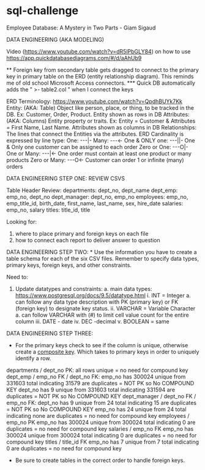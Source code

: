 # sql-challenge
Employee Database: A Mystery in Two Parts - Giam Sigaud

DATA ENGINEERING (AKA MODELING) 

Video (https://www.youtube.com/watch?v=dR5lPbGLY84) on how to use https://app.quickdatabasediagrams.com/#/d/aAhUb9

** Foreign key from secondary table gets dragged to connect to the primary key in primary table on the ERD (entity relationship diagram). This reminds me of old school Microsoft Access connectors.
*** Quick DB automatically adds the " >- table2.col " when I connect the keys

ERD Terminology: https://www.youtube.com/watch?v=QpdhBUYk7Kk
Entity: (AKA: Table) Object like person, place, or thing, to be tracked in the DB. Ex: Customer, Order, Product.
	Entity shown as rows in DB
Attributes: (AKA: Columns) Entity property or traits. Ex: Entity = Customer & Attributes = First Name, Last Name.
	Attributes shown as columns in DB
Relationships: The lines that connect the Entities via the attributes. 
	ERD Cardinality is expressed by line type:
		One: 		---|- 
		Many: 		---<-
		One & ONLY one: ---||- One & Only one customer can be assigned to each order
		Zero or One: 	---O|-
		One or Many: 	---|<- One order must contain at least one product or many products
		Zero or Many: 	---O<- Customer can order 1 or infinite (many) orders


DATA ENGINEERING STEP ONE: REVIEW CSVS

Table Header Review: 
departments: dept_no, dept_name
dept_emp: emp_no, dept_no
dept_manager: dept_no, emp_no
employees: emp_no, emp_title_id, birth_date, first_name, last_name, sex, hire_date
salaries: emp_no, salary
titles: title_id, title

Looking for:
1. where to place primary and foreign keys on each file
2. how to connect each report to deliver answer to question


DATA ENGINEERING STEP TWO: * Use the information you have to create a table schema for each of the six CSV files. 
Remember to specify data types, primary keys, foreign keys, and other constraints.

Need to: 
1. Update datatypes and constraints: 
	a. main data types: https://www.postgresql.org/docs/9.5/datatype.html
		i. INT = Integer
			a. can follow any data type description with PK (primary key) or FK (foreign key) to designate key status.
		ii. VARCHAR = Variable Character 
			a. can follow VARCHAR with (#) to limit cell value count for the entire column
		iii. DATE - date
		iv. DEC -decimal
		v. BOOLEAN = same

DATA ENGINEERING STEP THREE: 

 * For the primary keys check to see if the column is unique, otherwise create a 
	[composite key](https://en.wikipedia.org/wiki/Compound_key). 
	Which takes to primary keys in order to uniquely identify a row.

departments / dept_no PK: 
	all rows unique = no need for compound key
dept_emp / emp_no FK / dept_no FK: 
	emp_no has 300024 unique from 331603 total indicating 31579 are duplicates = NOT PK so No COMPOUND KEY
	dept_no has 9 unique from 331603 total indicating 331594 are duplicates = NOT PK so No COMPOUND KEY
dept_manager / dept_no FK / emp_no FK:
	dept_no has 9 unique from 24 total indicating 15 are duplicates = NOT PK so No COMPOUND KEY
	emp_no has 24 unique from 24 total indicating none are duplicates = no need for compound key
employees / emp_no PK
	emp_no has 300024 unique from 300024 total indicating 0 are duplicates = no need for compound key
salaries / emp_no FK
	emp_no has 300024 unique from 300024 total indicating 0 are duplicates = no need for compound key
titles / title_id FK
	emp_no has 7 unique from 7 total indicating 0 are duplicates = no need for compound key

  * Be sure to create tables in the correct order to handle foreign keys.

